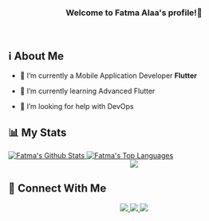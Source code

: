 <div align="center"><h3>Welcome to Fatma Alaa's profile!👋 </h3></div>

<br>

  ## ℹ️ About Me


- 🔭 I’m currently a Mobile Application Developer **Flutter**

- 🌱 I’m currently learning Advanced Flutter
  
- 🤝 I’m looking for help with DevOps

<!-- - 📫 Feel free to reach me out **fatma.alaa.hamed@gmail.com**
<div align="center">
    <img src="https://user-images.githubusercontent.com/73097560/115834477-dbab4500-a447-11eb-908a-139a6edaec5c.gif" />
</div>
<br>-->

<!--  ## 💻 Languages and Tools
<div align="start">
    <img src="https://skillicons.dev/icons?i=flutter,dart,firebase" />
    <img src="https://skillicons.dev/icons?i=github,androidstudio,vscode,figma,postman,python,flask" /><br>
</div>
<div align="center">
    <img src="https://user-images.githubusercontent.com/73097560/115834477-dbab4500-a447-11eb-908a-139a6edaec5c.gif" />
</div>
<br> -->

## 📊 My Stats

<div align="start">
    <a href="https://github.com/FatmaAHassan/github-readme-stats">
        <img alt="Fatma's Github Stats" src="https://github-readme-stats.vercel.app/api?username=FatmaAHassan&show_icons=true&count_private=true&theme=react&hide_border=true&bg_color=0D1117&hide=c%2B%2B" />
    </a>
    <a href="https://github.com/FatmaAHassan/github-readme-stats">
        <img alt="Fatma's Top Languages" src="https://github-readme-stats.vercel.app/api/top-langs/?username=FatmaAHassan&langs_count=8&count_private=true&layout=compact&theme=react&hide_border=true&bg_color=0D1117" />
    </a>
</div>
<div align="center">
    <img src="https://user-images.githubusercontent.com/73097560/115834477-dbab4500-a447-11eb-908a-139a6edaec5c.gif" />
</div>

## 🤝 Connect With Me

<div align="center">
    <a href="https://www.linkedin.com/in/fatma-alaa-h3278/" target="_blank">
        <img src="https://img.shields.io/badge/LinkedIn-0077B5?style=for-the-badge&logo=linkedin&logoColor=white" target="_blank" />
    </a>
    
  <a href="https://www.instagram.com/fatmaahhassan/">
    <img src="https://img.shields.io/badge/Instagram-E4405F?style=for-the-badge&logo=instagram&logoColor=white">
</a>
  <a href="mailto:fatma.alaa.hamed@gmail.com">
    <img src="https://img.shields.io/badge/Gmail-333333?style=for-the-badge&logo=gmail&logoColor=red" />
  </a>
</div>
